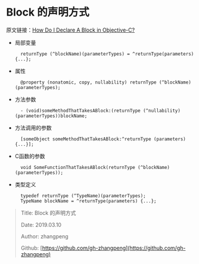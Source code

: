 # Block 的声明方式

原文链接：[How Do I Declare A Block in Objective-C?](http://fuckingblocksyntax.com)

* 局部变量

  ```text
    returnType (^blockName)(parameterTypes) = ^returnType(parameters) {...};
  ```

* 属性

  ```text
    @property (nonatomic, copy, nullability) returnType (^blockName)(parameterTypes);
  ```

* 方法参数

  ```text
    - (void)someMethodThatTakesABlock:(returnType (^nullability)(parameterTypes))blockName;
  ```

* 方法调用的参数

  ```text
    [someObject someMethodThatTakesABlock:^returnType (parameters) {...}];
  ```

* C函数的参数

  ```text
    void SomeFunctionThatTakesABlock(returnType (^blockName)(parameterTypes));
  ```

* 类型定义

  ```text
    typedef returnType (^TypeName)(parameterTypes);
    TypeName blockName = ^returnType(parameters) {...};
  ```

> Title: Block 的声明方式
>
> Date: 2019.03.10
>
> Author: zhangpeng
>
> Github: [https://github.com/gh-zhangpeng](https://github.com/gh-zhangpeng)

